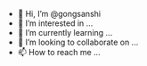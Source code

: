 - 👋 Hi, I’m @gongsanshi
- 👀 I’m interested in ...
- 🌱 I’m currently learning ...
- 💞️ I’m looking to collaborate on ...
- 📫 How to reach me ...

<!---
gongsanshi/gongsanshi is a ✨ special ✨ repository because its `README.md` (this file) appears on your GitHub profile.
You can click the Preview link to take a look at your changes.
--->
